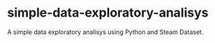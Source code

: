 # simple-data-exploratory-analisys
A simple data exploratory analisys using Python and Steam Dataset.
